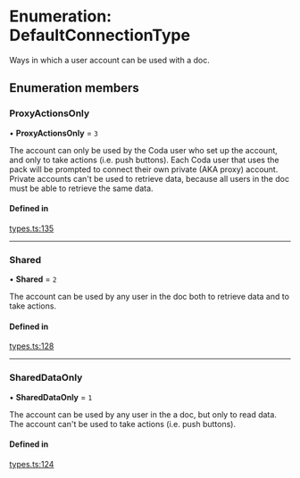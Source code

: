 # Enumeration: DefaultConnectionType

Ways in which a user account can be used with a doc.

## Enumeration members

### ProxyActionsOnly

• **ProxyActionsOnly** = `3`

The account can only be used by the Coda user who set up the account, and only to take
actions (i.e. push buttons). Each Coda user that uses the pack will be prompted to
connect their own private (AKA proxy) account. Private accounts can't be used to retrieve
data, because all users in the doc must be able to retrieve the same data.

#### Defined in

[types.ts:135](https://github.com/coda/packs-sdk/blob/main/types.ts#L135)

___

### Shared

• **Shared** = `2`

The account can be used by any user in the doc both to retrieve data and to take actions.

#### Defined in

[types.ts:128](https://github.com/coda/packs-sdk/blob/main/types.ts#L128)

___

### SharedDataOnly

• **SharedDataOnly** = `1`

The account can be used by any user in the a doc, but only to read data. The account can't be
used to take actions (i.e. push buttons).

#### Defined in

[types.ts:124](https://github.com/coda/packs-sdk/blob/main/types.ts#L124)
